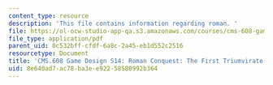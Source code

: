 ```yaml
---
content_type: resource
description: 'This file contains information regarding roman. '
file: https://ol-ocw-studio-app-qa.s3.amazonaws.com/courses/cms-608-game-design-spring-2014/8e640ad7ac78ba3ee92258580992b364_MITCMS_608S14_Roman.pdf
file_type: application/pdf
parent_uid: 0c532bff-cfdf-6a8c-2a45-eb1d552c2516
resourcetype: Document
title: 'CMS.608 Game Design S14: Roman Conquest: The First Triumvirate'
uid: 8e640ad7-ac78-ba3e-e922-58580992b364
---
```

